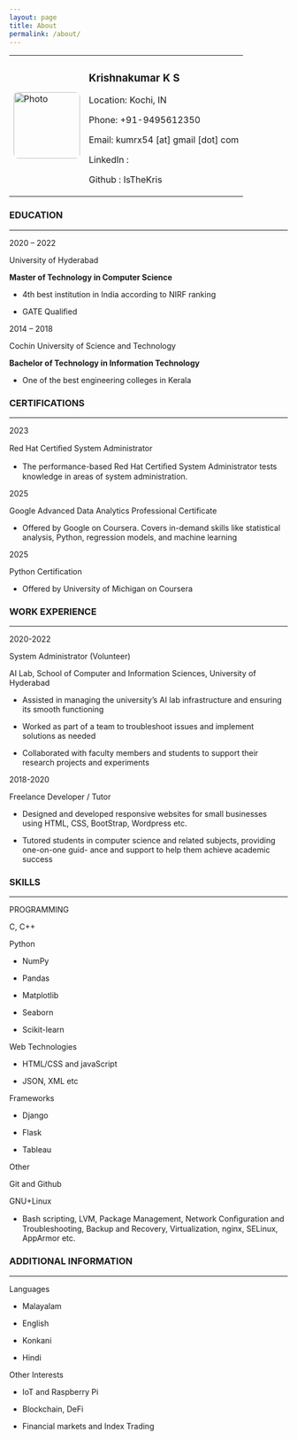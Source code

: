 ```yaml
---
layout: page
title: About
permalink: /about/
---
```


<table>
  <tr>
    <td>
      <img src="/assets/about/photo.png" alt="Photo" style="width: 120px; border-radius: 8px;">
    </td>
    <td>
      <h3>Krishnakumar K S</h3>
      <p>Location: Kochi, IN</p>
      <p>Phone: +91-9495612350</p>
      <p>Email: kumrx54 [at] gmail [dot] com</p>
      <p>LinkedIn : </p>
      <p>Github : IsTheKris </p>
    </td>
  </tr>
</table>

<h3>EDUCATION</h3>

<div style="color: cvrulecolor">
<hr />
</div>
<p><span><span style="color: cvdurationcolor">2020 –
2022</span></span></p>
<p><span><span style="color: cvtitlecolor">University of
Hyderabad</span></span></p>
<p><strong>Master of Technology in Computer Science</strong></p>
<ul>
<li><p>4th best institution in India according to NIRF ranking</p></li>
<li><p>GATE Qualified</p></li>
</ul>
<p><span><span style="color: cvdurationcolor">2014 –
2018</span></span></p>
<p><span><span style="color: cvtitlecolor">Cochin University of Science
and Technology</span></span></p>
<p><strong>Bachelor of Technology in Information Technology</strong></p>
<ul>
<li><p>One of the best engineering colleges in Kerala</p></li>
</ul>

<h3>CERTIFICATIONS</h3>

<div style="color: cvrulecolor">
<hr />
</div>
<p><span><span style="color: cvdurationcolor">2023</span></span></p>
<p><span><span style="color: cvtitlecolor">Red Hat Certiﬁed System
Administrator</span></span></p>
<ul>
<li><p>The performance-based Red Hat Certiﬁed System Administrator tests
knowledge in areas of system administration.</p></li>
</ul>
<p><span><span style="color: cvdurationcolor">2025</span></span></p>
<p><span><span style="color: cvtitlecolor">Google Advanced Data
Analytics Professional Certificate</span></span></p>
<ul>
<li><p>Offered by Google on Coursera. Covers in-demand skills like
statistical analysis, Python, regression models, and machine
learning</p></li>
</ul>
<p><span><span style="color: cvdurationcolor">2025</span></span></p>
<p><span><span style="color: cvtitlecolor">Python
Certification</span></span></p>
<ul>
<li><p>Offered by University of Michigan on Coursera</p></li>
</ul>

<h3> WORK EXPERIENCE </h3>

<div style="color: cvrulecolor">
<hr />
</div>
<p><span><span
style="color: cvdurationcolor">2020-2022</span></span></p>
<p><span><span style="color: cvtitlecolor">System Administrator
(Volunteer)</span></span></p>
<p>AI Lab, School of Computer and Information Sciences, University of
Hyderabad</p>
<ul>
<li><p>Assisted in managing the university’s AI lab infrastructure and
ensuring its smooth functioning</p></li>
<li><p>Worked as part of a team to troubleshoot issues and implement
solutions as needed</p></li>
<li><p>Collaborated with faculty members and students to support their
research projects and experiments</p></li>
</ul>
<p><span><span
style="color: cvdurationcolor">2018-2020</span></span></p>
<p><span><span style="color: cvtitlecolor">Freelance Developer /
Tutor</span></span></p>
<ul>
<li><p>Designed and developed responsive websites for small businesses
using HTML, CSS, BootStrap, Wordpress etc.</p></li>
<li><p>Tutored students in computer science and related subjects,
providing one-on-one guid- ance and support to help them achieve
academic success</p></li>
</ul>

<h3> SKILLS </h3>

<div style="color: cvrulecolor">
<hr />
</div>
<p><span><span
style="color: cvheadingcolor">PROGRAMMING</span></span></p>
<p>C, C++</p>
<p>Python</p>
<ul>
<li><p>NumPy</p></li>
<li><p>Pandas</p></li>
<li><p>Matplotlib</p></li>
<li><p>Seaborn</p></li>
<li><p>Scikit-learn</p></li>
</ul>
<p>Web Technologies</p>
<ul>
<li><p>HTML/CSS and javaScript</p></li>
<li><p>JSON, XML etc</p></li>
</ul>
<p><span><span
style="color: cvheadingcolor">Frameworks</span></span></p>
<ul>
<li><p>Django</p></li>
<li><p>Flask</p></li>
<li><p>Tableau</p></li>
</ul>
<p><span><span style="color: cvheadingcolor">Other</span></span></p>
<p>Git and Github</p>
<div class="itemize">

</div>
<p>GNU+Linux</p>
<ul>
<li><p>Bash scripting, LVM, Package Management, Network Conﬁguration and
Troubleshooting, Backup and Recovery, Virtualization, nginx, SELinux,
AppArmor etc.</p></li>
</ul>

<h3> ADDITIONAL INFORMATION</h3>
<div style="color: cvrulecolor">
<hr />
</div>

<p><span><span style="color: cvheadingcolor">Languages</span></span></p>
<ul>
<li><p>Malayalam</p></li>
<li><p>English</p></li>
<li><p>Konkani</p></li>
<li><p>Hindi</p></li>
</ul>
<p><span><span style="color: cvheadingcolor">Other
Interests</span></span></p>
<ul>
<li><p>IoT and Raspberry Pi</p></li>
<li><p>Blockchain, DeFi</p></li>
<li><p>Financial markets and Index Trading</p></li>
</ul>
